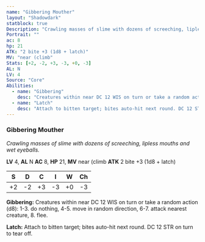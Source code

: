 ```yaml
---
name: "Gibbering Mouther"
layout: "Shadowdark"
statblock: true
Description: "Crawling masses of slime with dozens of screeching, lipless mouths and wet eyeballs."
Portrait: ""
ac: 8
hp: 21
ATK: "2 bite +3 (1d8 + latch)"
MV: "near (climb"
Stats: [+2, -2, +3, -3, +0, -3]
AL: N
LV: 4
Source: "Core"
Abilities:
  - name: "Gibbering"
    desc: "Creatures within near DC 12 WIS on turn or take a random action (d8): 1-3. do nothing, 4-5. move in random direction, 6-7. attack nearest creature, 8. flee."
  - name: "Latch"
    desc: "Attach to bitten target; bites auto-hit next round. DC 12 STR on turn to tear off."
---
```


### Gibbering Mouther

_Crawling masses of slime with dozens of screeching, lipless mouths and wet eyeballs._

**LV** 4, **AL** N
**AC** 8, **HP** 21, **MV** near (climb
**ATK** 2 bite +3 (1d8 + latch)

|  S  |  D  |  C  |  I  |  W  |  Ch  |
|:---:|:---:|:---:|:---:|:---:|:----:|
| +2 | -2 | +3 | -3 | +0 | -3 |

**Gibbering:** Creatures within near DC 12 WIS on turn or take a random action (d8): 1-3. do nothing, 4-5. move in random direction, 6-7. attack nearest creature, 8. flee.

**Latch:** Attach to bitten target; bites auto-hit next round. DC 12 STR on turn to tear off.

